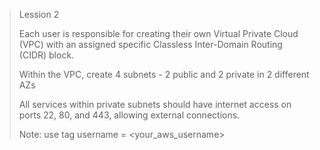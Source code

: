 
>Lession 2
> 
>Each user is responsible for creating their own Virtual Private Cloud (VPC) with an assigned specific Classless Inter-Domain Routing (CIDR) block.
> 
>Within the VPC, create 4 subnets - 2 public and 2 private in 2 different AZs
> 
>All services within private subnets should have internet access on ports 22, 80, and 443, allowing external connections.
> 
>Note: use tag username = <your_aws_username>

